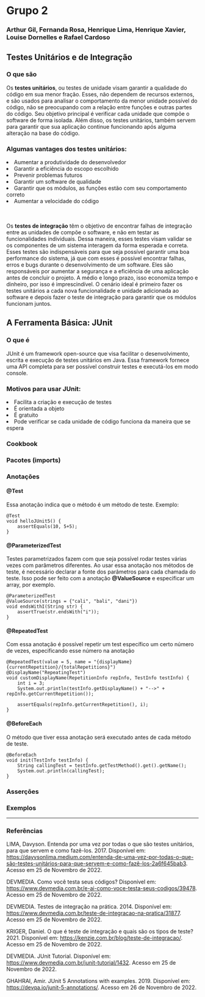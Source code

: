 # Grupo 2
### Arthur Gil, Fernanda Rosa, Henrique Lima, Henrique Xavier, Louise Dornelles e Rafael Cardoso 

## Testes Unitários e de Integração

### O que são
Os **testes unitários**, ou testes de unidade visam garantir a qualidade do código em sua menor fração. Esses, não dependem de recursos externos, e são usados para analisar o comportamento da menor unidade possível do código, não se preocupando com a relação entre funções e outras partes do código. Seu objetivo principal é verificar cada unidade que compõe o software de forma isolada. Além disso, os testes unitários, também servem para garantir que sua aplicação continue funcionando após alguma alteração na base do código.
### Algumas vantages dos testes unitários:
<li>Aumentar a produtividade do desenvolvedor</li>
<li>Garantir a eficiência do escopo escolhido</li>
<li>Prevenir problemas futuros</li>
<li>Garantir um software de qualidade</li>
<li>Garantir que os módulos, as funções estão com seu comportamento correto</li>
<li>Aumentar a velocidade do código</li>
<br></br>

Os **testes de integração** têm o objetivo de encontrar falhas de integração entre as unidades de compõe o software, e não em testar as funcionalidades individuais. Dessa maneira, esses testes visam validar se os componentes de um sistema interagem da forma esperada e correta. Esses testes são indispensáveis para que seja possível garantir uma boa performance do sistema, já que com esses é possível encontrar falhas, erros e bugs durante o desenvolvimento de um software.
Eles são responsáveis por aumentar a segurança e a eficiência de uma aplicação antes de concluir o projeto. A médio e longo prazo, isso economiza tempo e dinheiro, por isso é imprescindível.
O cenário ideal é primeiro fazer os testes unitários a cada nova funcionalidade e unidade adicionada ao software e depois fazer o teste de integração para garantir que os módulos funcionam juntos.


## A Ferramenta Básica: JUnit
### O que é

JUnit é um framework open-source que visa facilitar o desenvolvimento, escrita e execução de testes unitários em Java. Essa framework fornece uma API completa para ser possível construir testes e executá-los em modo console.

### Motivos para usar JUnit:
<li>Facilita a criação e execução de testes </li>
<li>É orientada a objeto</li>
<li>É gratuito</li>
<li>Pode verificar se cada unidade de código funciona da maneira que se espera</li>

### Cookbook
### Pacotes (imports)
### Anotações

#### **@Test**
Essa anotação indica que o método é um método de teste.
Exemplo:
```
@Test 
void helloJUnit5() {
    assertEquals(10, 5+5);
}
```

#### **@ParameterizedTest**
Testes parametrizados fazem com que seja possível rodar testes várias vezes com parâmetros diferentes. Ao usar essa anotação nos métodos de teste, é necessário declarar a fonte dos parâmetros para cada chamada do teste. Isso pode ser feito com a anotação **@ValueSource** e especificar um array, por exemplo.
````
@ParameterizedTest
@ValueSource(strings = {"cali", "bali", "dani"})
void endsWithI(String str) {
    assertTrue(str.endsWith("i"));
}
```` 
#### **@RepeatedTest**
Com essa anotação é possível repetir um test específico um certo número de vezes, especificando esse número na anotação
````
@RepeatedTest(value = 5, name = "{displayName} {currentRepetition}/{totalRepetitions}")
@DisplayName("RepeatingTest")
void customDisplayName(RepetitionInfo repInfo, TestInfo testInfo) {
    int i = 3;
    System.out.println(testInfo.getDisplayName() + "-->" + repInfo.getCurrentRepetition());

    assertEquals(repInfo.getCurrentRepetition(), i);
}
````

#### **@BeforeEach**
O método que tiver essa anotação será executado antes de cada método de teste.
```
@BeforeEach
void init(TestInfo testInfo) {
    String callingTest = testInfo.getTestMethod().get().getName();
    System.out.println(callingTest);
}
``` 

### Asserções
### Exemplos
-----------------------------------

### Referências

LIMA, Davyson. Entenda por uma vez por todas o que são testes unitários, para que servem e como fazê-los. 2017. Disponível em: <https://dayvsonlima.medium.com/entenda-de-uma-vez-por-todas-o-que-são-testes-unitários-para-que-servem-e-como-fazê-los-2a6f645bab3>. Acesso em 25 de Novembro de 2022.

<lb>

DEVMEDIA. Como você testa seus códigos? Disponível em: <https://www.devmedia.com.br/e-ai-como-voce-testa-seus-codigos/39478>. Acesso em 25 de Novembro de 2022.

<lb>

DEVMEDIA. Testes de integração na prática. 2014. Disponível em: <https://www.devmedia.com.br/teste-de-integracao-na-pratica/31877>. Acesso em 25 de Novembro de 2022.

<lb>

KRIGER, Daniel. O que é teste de integração e quais são os tipos de teste? 2021. Disponível em: <https://kenzie.com.br/blog/teste-de-integracao/>. Acesso em 25 de Novembro de 2022.

<lb>

DEVMEDIA. JUnit Tutorial. Disponível em: <https://www.devmedia.com.br/junit-tutorial/1432>. Acesso em 25 de Novembro de 2022.

<lb>

GHAHRAI, Amir. JUnit 5 Annotations with examples. 2019. Disponível em: <https://devqa.io/junit-5-annotations/>. Acesso em 26 de Novembro de 2022.

